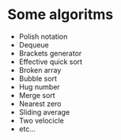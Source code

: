 # Some algoritms
* Polish notation
* Dequeue
* Brackets generator
* Effective quick sort
* Broken array
* Bubble sort
* Hug number
* Merge sort
* Nearest zero
* Sliding average
* Two velocicle
* etc...
